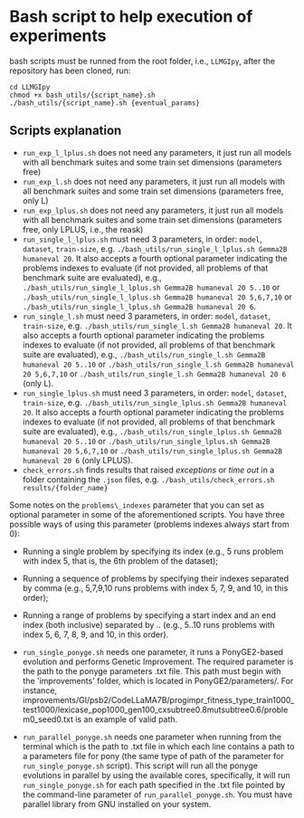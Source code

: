 # Bash script to help execution of experiments

bash scripts must be runned from the root folder, i.e., `LLMGIpy`, after the repository has been cloned, run:

```
cd LLMGIpy
chmod +x bash_utils/{script_name}.sh
./bash_utils/{script_name}.sh {eventual_params}
```

## Scripts explanation

- `run_exp_l_lplus.sh` does not need any parameters, it just run all models with all benchmark suites and some train set dimensions (parameters free)
- `run_exp_l.sh` does not need any parameters, it just run all models with all benchmark suites and some train set dimensions (parameters free, only L)
- `run_exp_lplus.sh` does not need any parameters, it just run all models with all benchmark suites and some train set dimensions (parameters free, only LPLUS, i.e., the reask)
- `run_single_l_lplus.sh` must need 3 parameters, in order: `model`, `dataset`, `train-size`, e.g. `./bash_utils/run_single_l_lplus.sh Gemma2B humaneval 20`. It also accepts a fourth optional parameter indicating the problems indexes to evaluate (if not provided, all problems of that benchmark suite are evaluated), e.g., `./bash_utils/run_single_l_lplus.sh Gemma2B humaneval 20 5..10` or `./bash_utils/run_single_l_lplus.sh Gemma2B humaneval 20 5,6,7,10` or `./bash_utils/run_single_l_lplus.sh Gemma2B humaneval 20 6`.
- `run_single_l.sh` must need 3 parameters, in order: `model`, `dataset`, `train-size`, e.g. `./bash_utils/run_single_l.sh Gemma2B humaneval 20`. It also accepts a fourth optional parameter indicating the problems indexes to evaluate (if not provided, all problems of that benchmark suite are evaluated), e.g., `./bash_utils/run_single_l.sh Gemma2B humaneval 20 5..10` or `./bash_utils/run_single_l.sh Gemma2B humaneval 20 5,6,7,10` or `./bash_utils/run_single_l.sh Gemma2B humaneval 20 6` (only L).
- `run_single_lplus.sh` must need 3 parameters, in order: `model`, `dataset`, `train-size`, e.g. `./bash_utils/run_single_lplus.sh Gemma2B humaneval 20`. It also accepts a fourth optional parameter indicating the problems indexes to evaluate (if not provided, all problems of that benchmark suite are evaluated), e.g., `./bash_utils/run_single_lplus.sh Gemma2B humaneval 20 5..10` or `./bash_utils/run_single_lplus.sh Gemma2B humaneval 20 5,6,7,10` or `./bash_utils/run_single_lplus.sh Gemma2B humaneval 20 6` (only LPLUS).
- `check_errors.sh` finds results that raised *exceptions* or *time out* in a folder containing the `.json` files, e.g. `./bash_utils/check_errors.sh results/{folder_name}`

Some notes on the `problems\_indexes` parameter that you can set as optional parameter in some of the aforementioned scripts. You have three possible ways of using this parameter (problems indexes always start from 0):

- Running a single problem by specifying its index (e.g., 5 runs problem with index 5, that is, the 6th problem of the dataset);
- Running a sequence of problems by specifying their indexes separated by comma (e.g., 5,7,9,10 runs problems with index 5, 7, 9, and 10, in this order);
- Running a range of problems by specifying a start index and an end index (both inclusive) separated by .. (e.g., 5..10 runs problems with index 5, 6, 7, 8, 9, and 10, in this order).

- `run_single_ponyge.sh` needs one parameter, it runs a PonyGE2-based evolution and performs Genetic Improvement. The required parameter is the path to the ponyge parameters .txt file. This path must begin with the 'improvements' folder, which is located in PonyGE2/parameters/. For instance, improvements/GI/psb2/CodeLLaMA7B/progimpr\_fitness\_type\_train1000\_test1000/lexicase\_pop1000\_gen100\_cxsubtree0.8mutsubtree0.6/problem0_seed0.txt is an example of valid path.
- `run_parallel_ponyge.sh` needs one parameter when running from the terminal which is the path to .txt file in which each line contains a path to a parameters file for pony (the same type of path of the parameter for `run_single_ponyge.sh` script). This script will run all the ponyge evolutions in parallel by using the available cores, specifically, it will run `run_single_ponyge.sh` for each path specified in the .txt file pointed by the command-line parameter of `run_parallel_ponyge.sh`. You must have parallel library from GNU installed on your system.
